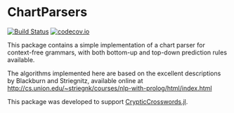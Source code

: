 # ChartParsers

[![Build Status](https://travis-ci.org/rdeits/ChartParsers.jl.svg?branch=master)](https://travis-ci.org/rdeits/ChartParsers.jl) [![codecov.io](http://codecov.io/github/rdeits/ChartParsers.jl/coverage.svg?branch=master)](http://codecov.io/github/rdeits/ChartParsers.jl?branch=master)

This package contains a simple implementation of a chart parser for context-free grammars, with both bottom-up and top-down prediction rules available.

The algorithms implemented here are based on the excellent descriptions by Blackburn and Striegnitz, available online at <http://cs.union.edu/~striegnk/courses/nlp-with-prolog/html/index.html>

This package was developed to support [CrypticCrosswords.jl](https://github.com/rdeits/CrypticCrosswords.jl).
